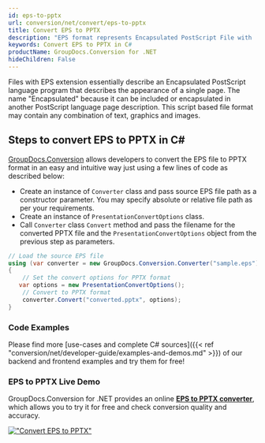 ```yaml
---
id: eps-to-pptx
url: conversion/net/convert/eps-to-pptx
title: Convert EPS to PPTX
description: "EPS format represents Encapsulated PostScript File with .eps extension. Learn how to convert EPS to PPTX file programmatically in C# language using GroupDocs.Conversion for .NET library."
keywords: Convert EPS to PPTX in C#
productName: GroupDocs.Conversion for .NET
hideChildren: False
---
```


Files with EPS extension essentially describe an Encapsulated PostScript language program that describes the appearance of a single page. The name "Encapsulated" because it can be included or encapsulated in another PostScript language page description. This script based file format may contain any combination of text, graphics and images.

## Steps to convert EPS to PPTX in C#

[GroupDocs.Conversion](https://products.groupdocs.com/conversion/net) allows developers to convert the EPS file to PPTX format in an easy and intuitive way just using a few lines of code as described below:

* Create an instance of `Converter` class and pass source EPS file path as a constructor parameter. You may specify absolute or relative file path as per your requirements. 
* Create an instance of `PresentationConvertOptions` class.
* Call `Converter` class `Convert` method and pass the filename for the converted PPTX file and the `PresentationConvertOptions` object from the previous step as parameters.

```csharp
// Load the source EPS file
using (var converter = new GroupDocs.Conversion.Converter("sample.eps"))
{
    // Set the convert options for PPTX format
   var options = new PresentationConvertOptions();
    // Convert to PPTX format
    converter.Convert("converted.pptx", options);
}
```

### Code Examples

Please find more [use-cases and complete C# sources]({{< ref "conversion/net/developer-guide/examples-and-demos.md" >}}) of our backend and frontend examples and try them for free!

### EPS to PPTX Live Demo

GroupDocs.Conversion for .NET provides an online [**EPS to PPTX converter**](https://products.groupdocs.app/conversion/eps-to-pptx), which allows you to try it for free and check conversion quality and accuracy.

[!["Convert EPS to PPTX"](conversion/net/images/convert-to-pptx/convert-eps-to-pptx.png)](https://products.groupdocs.app/conversion/eps-to-pptx)